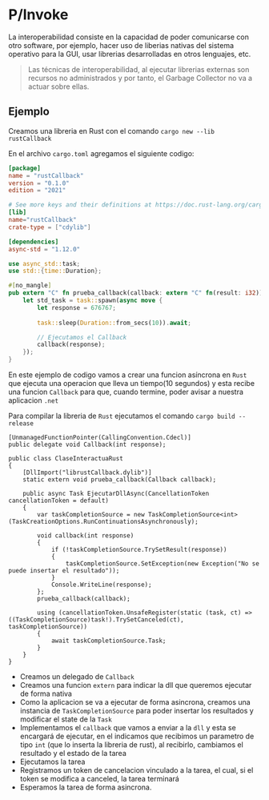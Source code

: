 # P/Invoke
La interoperabilidad consiste en la capacidad de poder comunicarse con otro software, por ejemplo, hacer uso de liberias nativas del sistema operativo para la GUI, usar librerias desarrolladas en otros lenguajes, etc.

> Las técnicas de interoperabilidad, al ejecutar librerias externas son recursos no administrados y por tanto, el Garbage Collector no va a actuar sobre ellas.

## Ejemplo
Creamos una libreria en Rust con el comando `cargo new --lib rustCallback` 

En el archivo `cargo.toml` agregamos el siguiente codigo:

```toml
[package]
name = "rustCallback"
version = "0.1.0"
edition = "2021"

# See more keys and their definitions at https://doc.rust-lang.org/cargo/reference/manifest.html
[lib]
name="rustCallback"
crate-type = ["cdylib"]

[dependencies]
async-std = "1.12.0"
```

```rust
use async_std::task;
use std::{time::Duration};

#[no_mangle]
pub extern "C" fn prueba_callback(callback: extern "C" fn(result: i32)) {
    let std_task = task::spawn(async move {
        let response = 676767;
        
        task::sleep(Duration::from_secs(10)).await;

        // Ejecutamos el Callback
        callback(response);
    });
}
```
En este ejemplo de codigo vamos a crear una funcion asíncrona en `Rust` que ejecuta una operacion que lleva un tiempo(10 segundos) y esta recibe una funcion `Callback` para que, cuando termine, poder avisar a nuestra aplicacion `.net`

Para compilar la libreria de `Rust` ejecutamos el comando `cargo build --release`

```Csharp
[UnmanagedFunctionPointer(CallingConvention.Cdecl)]
public delegate void Callback(int response);

public class ClaseInteractuaRust
{
    [DllImport("librustCallback.dylib")]
    static extern void prueba_callback(Callback callback);

    public async Task EjecutarDllAsync(CancellationToken cancellationToken = default)
    {
        var taskCompletionSource = new TaskCompletionSource<int>(TaskCreationOptions.RunContinuationsAsynchronously);

        void callback(int response)
        {
            if (!taskCompletionSource.TrySetResult(response))
            {
                taskCompletionSource.SetException(new Exception("No se puede insertar el resultado"));
            }
            Console.WriteLine(response);
        };
        prueba_callback(callback);

        using (cancellationToken.UnsafeRegister(static (task, ct) => ((TaskCompletionSource)task!).TrySetCanceled(ct), taskCompletionSource))
        {
            await taskCompletionSource.Task;
        }
    }
}
```
- Creamos un delegado de `Callback`
- Creamos una funcion `extern` para indicar la dll que queremos ejecutar de forma nativa
- Como la aplicacion se va a ejecutar de forma asincrona, creamos una instancia de `TaskCompletionSource` para poder insertar los resultados y modificar el state de la `Task`
- Implementamos el `callback` que vamos a enviar a la `dll` y esta se encargará de ejecutar, en el indicamos que recibimos un parametro de tipo `int` (que lo inserta la libreria de rust), al recibirlo, cambiamos el resultado y el estado de la tarea
- Ejecutamos la tarea
- Registramos un token de cancelacion vinculado a la tarea, el cual, si el token se modifica a canceled, la tarea terminará
- Esperamos la tarea de forma asincrona.
